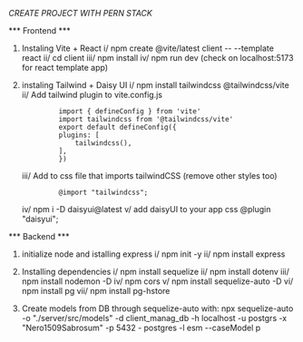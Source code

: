 
*CREATE PROJECT WITH PERN STACK*

*** Frontend ***
1) Instaling Vite + React
    i/      npm create @vite/latest client -- --template react
    ii/     cd client
    iii/    npm install
    iv/     npm run dev (check on localhost:5173 for react template app)

2) instaling Tailwind + Daisy UI
    i/      npm install tailwindcss @tailwindcss/vite 
    ii/     Add tailwind plugin to vite.config.js
                
                import { defineConfig } from 'vite'
                import tailwindcss from '@tailwindcss/vite'
                export default defineConfig({
                plugins: [
                    tailwindcss(),
                ],
                })
    iii/    Add to css file that imports tailwindCSS (remove other styles too)
                
                @import "tailwindcss";

    iv/     npm i -D daisyui@latest
    v/      add daisyUI to your app css
                @plugin "daisyui";

*** Backend ***

1) initialize node and istalling express
    i/      npm init -y
    ii/     npm install express

2) Installing dependencies 
    i/      npm install sequelize
    ii/     npm install dotenv
    iii/    npm install nodemon -D
    iv/     npm cors
    v/      npm install sequelize-auto -D
    vi/     npm install pg
    vii/    npm install pg-hstore

3) Create models from DB through sequelize-auto with:
    npx sequelize-auto -o "./server/src/models" -d client_manag_db -h localhost -u postgrs -x "Nero1509Sabrosum" -p 5432 - postgres -l esm --caseModel p